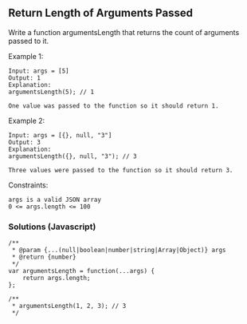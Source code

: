 ## Return Length of Arguments Passed
Write a function argumentsLength that returns the count of arguments passed to it.
 

Example 1:
```
Input: args = [5]
Output: 1
Explanation:
argumentsLength(5); // 1

One value was passed to the function so it should return 1.
```
Example 2:
```
Input: args = [{}, null, "3"]
Output: 3
Explanation: 
argumentsLength({}, null, "3"); // 3

Three values were passed to the function so it should return 3.
 ```

Constraints:
```
args is a valid JSON array
0 <= args.length <= 100
```
### Solutions (Javascript)
```
/**
 * @param {...(null|boolean|number|string|Array|Object)} args
 * @return {number}
 */
var argumentsLength = function(...args) {
    return args.length;
};

/**
 * argumentsLength(1, 2, 3); // 3
 */
```